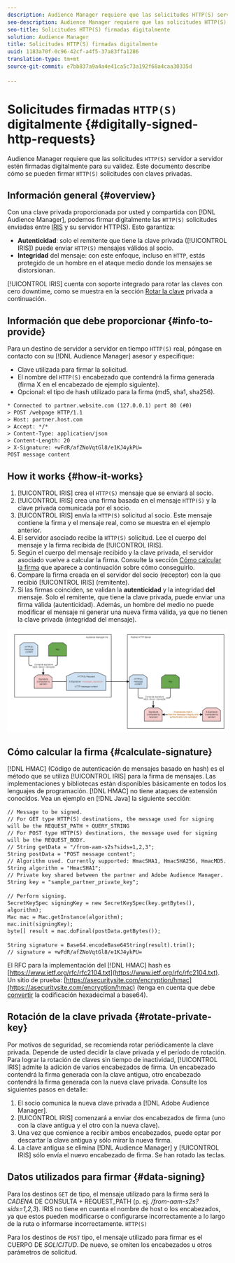 ```yaml
---
description: Audience Manager requiere que las solicitudes HTTP(S) servidor-a-servidor estén firmadas digitalmente para su validez. Este documento describe cómo se pueden firmar solicitudes HTTP con claves privadas.
seo-description: Audience Manager requiere que las solicitudes HTTP(S) servidor-a-servidor estén firmadas digitalmente para su validez. Este documento describe cómo puede firmar solicitudes HTTP(S) con claves privadas.
seo-title: Solicitudes HTTP(S) firmadas digitalmente
solution: Audience Manager
title: Solicitudes HTTP(S) firmadas digitalmente
uuid: 1183a70f-0c96-42cf-a4f5-37a83ffa1286
translation-type: tm+mt
source-git-commit: e7bb837a9a4a4e41ca5c73a192f68a4caa30335d

---
```



# Solicitudes firmadas `HTTP(S)` digitalmente {#digitally-signed-http-requests}

Audience Manager requiere que las solicitudes `HTTP(S)` servidor a servidor estén firmadas digitalmente para su validez. Este documento describe cómo se pueden firmar `HTTP(S)` solicitudes con claves privadas.

## Información general {#overview}

<!-- digitally_signed_http_requests.xml -->

Con una clave privada proporcionada por usted y compartida con [!DNL Audience Manager], podemos firmar digitalmente las `HTTP(S)` solicitudes enviadas entre [IRIS](../../../reference/system-components/components-data-action.md#iris) y su servidor HTTP(S). Esto garantiza:

* **Autenticidad**: solo el remitente que tiene la clave privada ([!UICONTROL IRIS]) puede enviar `HTTP(S)` mensajes válidos al socio.
* **Integridad** del mensaje: con este enfoque, incluso en `HTTP`, estás protegido de un hombre en el ataque medio donde los mensajes se distorsionan.

[!UICONTROL IRIS] cuenta con soporte integrado para rotar las claves con cero downtime, como se muestra en la sección [Rotar la clave](../../../integration/receiving-audience-data/real-time-outbound-transfers/digitally-signed-http-requests.md#rotate-private-key) privada a continuación.

## Información que debe proporcionar {#info-to-provide}

Para un destino de servidor a servidor en tiempo `HTTP(S)` real, póngase en contacto con su [!DNL Audience Manager] asesor y especifique:

* Clave utilizada para firmar la solicitud.
* El nombre del `HTTP(S)` encabezado que contendrá la firma generada (firma X en el encabezado de ejemplo siguiente).
* Opcional: el tipo de hash utilizado para la firma (md5, sha1, sha256).

```
* Connected to partner.website.com (127.0.0.1) port 80 (#0)
> POST /webpage HTTP/1.1
> Host: partner.host.com
> Accept: */*
> Content-Type: application/json
> Content-Length: 20
> X-Signature: +wFdR/afZNoVqtGl8/e1KJ4ykPU=
POST message content
```

## How it works {#how-it-works}

1. [!UICONTROL IRIS] crea el `HTTP(S)` mensaje que se enviará al socio.
1. [!UICONTROL IRIS] crea una firma basada en el mensaje `HTTP(S)` y la clave privada comunicada por el socio.
1. [!UICONTROL IRIS] envía la `HTTP(S)` solicitud al socio. Este mensaje contiene la firma y el mensaje real, como se muestra en el ejemplo anterior.
1. El servidor asociado recibe la `HTTP(S)` solicitud. Lee el cuerpo del mensaje y la firma recibida de [!UICONTROL IRIS].
1. Según el cuerpo del mensaje recibido y la clave privada, el servidor asociado vuelve a calcular la firma. Consulte la sección [Cómo calcular la firma](../../../integration/receiving-audience-data/real-time-outbound-transfers/digitally-signed-http-requests.md#calculate-signature) que aparece a continuación sobre cómo conseguirlo.
1. Compare la firma creada en el servidor del socio (receptor) con la que recibió [!UICONTROL IRIS] (remitente).
1. Si las firmas coinciden, se validan la **autenticidad** y la integridad **del** mensaje. Solo el remitente, que tiene la clave privada, puede enviar una firma válida (autenticidad). Además, un hombre del medio no puede modificar el mensaje ni generar una nueva firma válida, ya que no tienen la clave privada (integridad del mensaje).

![](assets/iris-digitally-sign-http-request.png)

## Cómo calcular la firma {#calculate-signature}

[!DNL HMAC] (Código de autenticación de mensajes basado en hash) es el método que se utiliza [!UICONTROL IRIS] para la firma de mensajes. Las implementaciones y bibliotecas están disponibles básicamente en todos los lenguajes de programación. [!DNL HMAC] no tiene ataques de extensión conocidos. Vea un ejemplo en [!DNL Java] la siguiente sección:

```
// Message to be signed.
// For GET type HTTP(S) destinations, the message used for signing will be the REQUEST_PATH + QUERY_STRING
// For POST type HTTP(S) destinations, the message used for signing will be the REQUEST_BODY.
// String getData = "/from-aam-s2s?sids=1,2,3";
String postData = "POST message content";
// Algorithm used. Currently supported: HmacSHA1, HmacSHA256, HmacMD5.
String algorithm = "HmacSHA1";
// Private key shared between the partner and Adobe Audience Manager.
String key = "sample_partner_private_key";
  
// Perform signing.
SecretKeySpec signingKey = new SecretKeySpec(key.getBytes(), algorithm);
Mac mac = Mac.getInstance(algorithm);
mac.init(signingKey);
byte[] result = mac.doFinal(postData.getBytes());
  
String signature = Base64.encodeBase64String(result).trim(); 
// signature = +wFdR/afZNoVqtGl8/e1KJ4ykPU=
```

El RFC para la implementación del [!DNL HMAC] hash es [https://www.ietf.org/rfc/rfc2104.txt](https://www.ietf.org/rfc/rfc2104.txt). Un sitio de prueba: [https://asecuritysite.com/encryption/hmac](https://asecuritysite.com/encryption/hmac) (tenga en cuenta que debe [convertir](https://tomeko.net/online_tools/hex_to_base64.php?lang=en) la codificación hexadecimal a base64).

## Rotación de la clave privada {#rotate-private-key}

Por motivos de seguridad, se recomienda rotar periódicamente la clave privada. Depende de usted decidir la clave privada y el período de rotación. Para lograr la rotación de claves sin tiempo de inactividad, [!UICONTROL IRIS] admite la adición de varios encabezados de firma. Un encabezado contendrá la firma generada con la clave antigua, otro encabezado contendrá la firma generada con la nueva clave privada. Consulte los siguientes pasos en detalle:

1. El socio comunica la nueva clave privada a [!DNL Adobe Audience Manager].
1. [!UICONTROL IRIS] comenzará a enviar dos encabezados de firma (uno con la clave antigua y el otro con la nueva clave).
1. Una vez que comience a recibir ambos encabezados, puede optar por descartar la clave antigua y sólo mirar la nueva firma.
1. La clave antigua se elimina [!DNL Audience Manager] y [!UICONTROL IRIS] sólo envía el nuevo encabezado de firma. Se han rotado las teclas.

## Datos utilizados para firmar {#data-signing}

Para los destinos `GET` de tipo, el mensaje utilizado para la firma será la *CADENA* DE CONSULTA + REQUEST_PATH (p. ej. */from-aam-s2s?sids=1,2,3*). IRIS no tiene en cuenta el nombre de host o los encabezados, ya que estos pueden modificarse o configurarse incorrectamente a lo largo de la ruta o informarse incorrectamente. `HTTP(S)`

Para los destinos de `POST` tipo, el mensaje utilizado para firmar es el CUERPO DE *SOLICITUD*. De nuevo, se omiten los encabezados u otros parámetros de solicitud.
